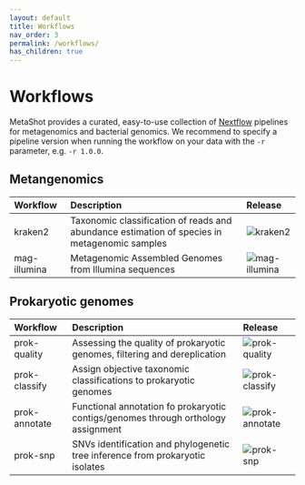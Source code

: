 ```yaml
---
layout: default
title: Workflows
nav_order: 3
permalink: /workflows/
has_children: true
---
```


# Workflows

MetaShot provides a curated, easy-to-use collection of [Nextflow](nextflow.io)
pipelines for metagenomics and bacterial genomics. We recommend to specify a
pipeline version when running the workflow on your data with the `-r` parameter,
e.g. `-r 1.0.0`.

## Metangenomics

| Workflow              | Description                                                                                   | Release                                                                                                        |
|:----------------------|:----------------------------------------------------------------------------------------------|:-----------------------------------------|
| kraken2               | Taxonomic classification of reads and abundance estimation of species in metagenomic samples  | ![kraken2][kraken2_release]              |
| mag-illumina          | Metagenomic Assembled Genomes from Illumina sequences                                         | ![mag-illumina](mag_illumina_release)    |

## Prokaryotic genomes

| Workflow              | Description                                                                                   | Release                                                                                                        |
|:----------------------|:----------------------------------------------------------------------------------------------|:-----------------------------------------|
| prok-quality          | Assessing the quality of prokaryotic genomes, filtering and dereplication                     | ![prok-quality](prok_quality_release)    |
| prok-classify         | Assign objective taxonomic classifications to prokaryotic genomes                             | ![prok-classify](prok_classify_release)  |
| prok-annotate         | Functional annotation fo prokaryotic contigs/genomes through orthology assignment             | ![prok-annotate](prok_annotate_release)  |
| prok-snp              | SNVs identification and phylogenetic tree inference from prokaryotic isolates                 | ![prok-snp](prok_snp_release)            |


[kraken2_release]: https://img.shields.io/github/v/release/metashot/kraken2?sort=semver "kraken2 release"
[mag_illumina_release]: https://img.shields.io/github/v/release/metashot/mag-illumina?sort=semver "mag-illumina release"
[prok_quality_release]: https://img.shields.io/github/v/release/metashot/prok-quality?sort=semver "prok-quality release"
[prok_classify_release]: https://img.shields.io/github/v/release/metashot/prok-classify?sort=semver "prok-classify release"
[prok_annotate_release]: https://img.shields.io/github/v/release/metashot/prok-annotate?sort=semver "prok-annotate release"
[prok_snp_release]: https://img.shields.io/github/v/release/metashot/prok-snp?sort=semver "prok-snp release"
